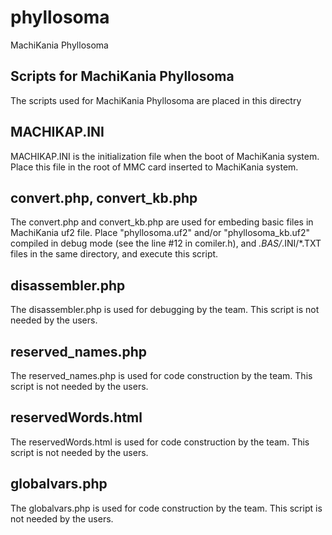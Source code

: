 # phyllosoma
MachiKania Phyllosoma

## Scripts for MachiKania Phyllosoma
The scripts used for MachiKania Phyllosoma are placed in this directry

## MACHIKAP.INI
MACHIKAP.INI is the initialization file when the boot of MachiKania system. Place this file in the root of MMC card inserted to MachiKania system.

## convert.php, convert_kb.php
The convert.php and convert_kb.php are used for embeding basic files in MachiKania uf2 file. Place "phyllosoma.uf2" and/or "phyllosoma_kb.uf2" compiled in debug mode (see the line #12 in comiler.h), and *.BAS/*.INI/*.TXT files in the same directory, and execute this script.

## disassembler.php
The disassembler.php is used for debugging by the team. This script is not needed by the users.

## reserved_names.php
The reserved_names.php is used for code construction by the team. This script is not needed by the users.

## reservedWords.html
The reservedWords.html is used for code construction by the team. This script is not needed by the users.

## globalvars.php
The globalvars.php is used for code construction by the team. This script is not needed by the users.
